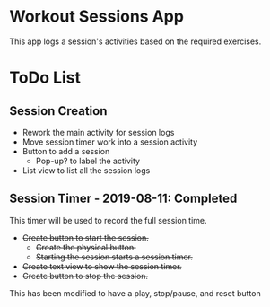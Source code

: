 # Workout Sessions App

This app logs a session's activities based on the required exercises.

# ToDo List

## Session Creation

* Rework the main activity for session logs
* Move session timer work into a session activity
* Button to add a session
    * Pop-up? to label the activity
* List view to list all the session logs


## Session Timer - 2019-08-11: Completed
This timer will be used to record the full session time.

* ~~Create button to start the session.~~
    * ~~Create the physical button.~~
    * ~~Starting the session starts a session timer.~~
* ~~Create text view to show the session timer.~~
* ~~Create button to stop the session.~~

This has been modified to have a play, stop/pause, and reset button
